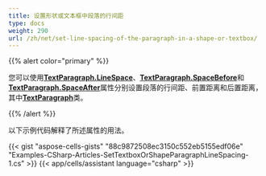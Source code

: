 ```yaml
---
title: 设置形状或文本框中段落的行间距
type: docs
weight: 290
url: /zh/net/set-line-spacing-of-the-paragraph-in-a-shape-or-textbox/
---
```


{{% alert color="primary" %}}

您可以使用[**TextParagraph.LineSpace**](https://reference.aspose.com/cells/net/aspose.cells.drawing.texts/textparagraph/properties/linespace)、[**TextParagraph.SpaceBefore**](https://reference.aspose.com/cells/net/aspose.cells.drawing.texts/textparagraph/properties/spacebefore)和[**TextParagraph.SpaceAfter**](https://reference.aspose.com/cells/net/aspose.cells.drawing.texts/textparagraph/properties/spaceafter)属性分别设置段落的行间距、前置距离和后置距离，其中[**TextParagraph**](https://reference.aspose.com/cells/net/aspose.cells.drawing.texts/textparagraph)类。

{{% /alert %}}

以下示例代码解释了所述属性的用法。

{{< gist "aspose-cells-gists" "88c9872508ec3150c552eb5155edf06e" "Examples-CSharp-Articles-SetTextboxOrShapeParagraphLineSpacing-1.cs" >}}
{{< app/cells/assistant language="csharp" >}}
